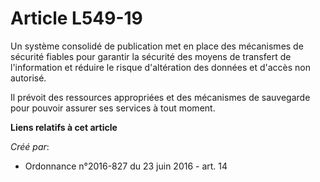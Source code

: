 # Article L549-19

Un système consolidé de publication met en place des mécanismes de sécurité fiables pour garantir la sécurité des moyens de
transfert de l'information et réduire le risque d'altération des données et d'accès non autorisé.

Il prévoit des ressources appropriées et des mécanismes de sauvegarde pour pouvoir assurer ses services à tout moment.

**Liens relatifs à cet article**

_Créé par_:

  - Ordonnance n°2016-827 du 23 juin 2016 - art. 14
